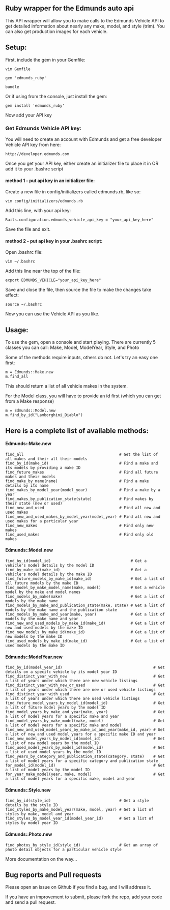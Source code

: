 ## Ruby wrapper for the Edmunds auto api

This API wrapper will allow you to make calls to the Edmunds Vehicle API to get detailed information about nearly any make, model, and style (trim).
You can also get production images for each vehicle.


## Setup:

First, include the gem in your Gemfile:

    vim Gemfile

    gem 'edmunds_ruby'

    bundle

Or if using from the console, just install the gem:

    gem install 'edmunds_ruby'

Now add your API key

### Get Edmunds Vehicle API key:

You will need to create an account with Edmunds and get a free developer Vehicle API key from here:

    http://developer.edmunds.com

Once you get your API key, either create an initializer file to place it in OR add it to your .bashrc script

#### method 1 - put api key in an initializer file:

Create a new file in config/initializers called edmunds.rb, like so:

    vim config/initializers/edmunds.rb

Add this line, with your api key:

    Rails.configuration.edmunds_vehicle_api_key = "your_api_key_here"

Save the file and exit.


#### method 2 - put api key in your .bashrc script:

Open .bashrc file:

    vim ~/.bashrc

Add this line near the top of the file:

    export EDMUNDS_VEHICLE="your_api_key_here"

Save and close the file, then source the file to make the changes take effect:

    source ~/.bashrc

Now you can use the Vehicle API as you like.


## Usage:

To use the gem, open a console and start playing.
There are currently 5 classes you can call: Make, Model, ModelYear, Style, and Photo

Some of the methods require inputs, others do not. Let's try an easy one first:

    m = Edmunds::Make.new
    m.find_all

This should return a list of all vehicle makes in the system.

For the Model class, you will have to provide an id first (which you can get from a Make response)

    m = Edmunds::Model.new
    m.find_by_id("Lamborghini_Diablo")

## Here is a complete list of available methods:

#### Edmunds::Make.new

    find_all                                          # Get the list of all makes and their all their models
    find_by_id(make_id)                               # Find a make and its models by providing a make ID
    find_future_makes                                 # Find all future makes and their models
    find_make_by_name(name)                           # Find a make details by its name
    find_makes_by_model_year(model_year)              # Find a make by a year
    find_makes_by_publication_state(state)            # Find makes by their state (new or used)
    find_new_and_used                                 # Find all new and used makes
    find_new_and_used_makes_by_model_year(model_year) # Find all new and used makes for a particular year
    find_new_makes                                    # Find only new makes
    find_used_makes                                   # Find only old makes

#### Edmunds::Model.new

    find_by_id(model_id)                                   # Get a vehicle's model details by the model ID
    find_by_make_id(make_id)                               # Get a vehicle's model details by the make ID
    find_future_models_by_make_id(make_id)                 # Get a list of all future models by the make ID
    find_model_by_make_model_name(make, model)             # Get a vehicle model by the make and model names
    find_models_by_make(make)                              # Get a list of models by the make name
    find_models_by_make_and_publication_state(make, state) # Get a list of models by the make name and the publication state
    find_models_by_make_and_year(make, year)               # Get a list of models by the make name and year
    find_new_and_used_models_by_make_id(make_id)           # Get a list of new and used models by the make ID
    find_new_models_by_make_id(make_id)                    # Get a list of new models by the make ID
    find_used_models_by_make_id(make_id)                   # Get a list of used models by the make ID

#### Edmunds::ModelYear.new

    find_by_id(model_year_id)                                        # Get details on a specifc vehicle by its model year ID
    find_distinct_year_with_new                                      # Get a list of years under which there are new vehicle listings
    find_distinct_year_with_new_or_used                              # Get a list of years under which there are new or used vehicle listings
    find_distinct_year_with_used                                     # Get a list of years under which there are used vehicle listings
    find_future_model_years_by_model_id(model_id)                    # Get a list of future model years by the model ID
    find_model_years_by_make_and_year(make, year)                    # Get a list of model years for a specific make and year
    find_model_years_by_make_model(make, model)                      # Get a list of model years for a specific make and model
    find_new_and_used_model_years_by_make_id_and_year(make_id, year) # Get a list of new and used model years for a specific make ID and year
    find_new_model_years_by_model_id(model_id)                       # Get a list of new model years by the model ID
    find_used_model_years_by_model_id(model_id)                      # Get a list of used model years by the model ID
    find_years_by_category_and_publication_state(category, state)    # Get a list of model years for a specific category and publication state
    for_model_id(model_id)                                           # Get a list of model years by the model ID
    for_year_make_model(year, make, model)                           # Get a list of model years for a specific make, model and year

#### Edmunds::Style.new

    find_by_id(style_id)                              # Get a style details by the style ID
    find_styles_by_make_model_year(make, model, year) # Get a list of styles by make, model and year
    find_styles_by_model_year_id(model_year_id)       # Get a list of styles by model year ID

#### Edmunds::Photo.new

    find_photos_by_style_id(style_id)                 # Get an array of photo detail objects for a particular vehicle style

More documentation on the way...

## Bug reports and Pull requests

Please open an issue on Github if you find a bug, and I will address it.

If you have an improvement to submit, please fork the repo, add your code and send a pull request.


